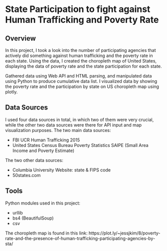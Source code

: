 <h1>State Participation to fight against Human Trafficking and Poverty Rate</h1>

<h2>Overview</h2>
<p>In this project, I took a look into the number of participating agencies that actively did something against human trafficking and the poverty rate in each state. Using the data, I created the choropleth map of United States, displaying the data of poverty rate and the state participation for each state. </p>
<p>Gathered data using Web API and HTML parsing, and manipulated data using Python to produce cumulative data list. 
I visualized data by showing the poverty rate and the participation by state on US choropleth map using plotly.</p>

<h2>Data Sources</h2>
<p>I used four data sources in total, in which two of them were very crucial, while the other two data sources were there for API input and map visualization purposes. 
The two main data sources:</p>
<ul>
  <li>FBI UCR Human Trafficking 2015</li>
  <li>United States Census Bureau Poverty Statistics SAIPE (Small Area Income and Poverty Estimate)</li>
</ul>

<p>The two other data sources:</p>
<ul>
  <li>Columbia University Website: state & FIPS code</li>
  <li>50states.com</li>
</ul>

<h2>Tools</h2>
<p>Python modules used in this project:</p>
<ul>
  <li>urllib</li>
  <li>bs4 (BeautifulSoup)</li>
  <li>csv</li>
</ul>

<p>The choropleth map is found in this link: 
https://plot.ly/~jessjkim/8/poverty-rate-and-the-presence-of-human-trafficking-participating-agencies-by-sta/</p>

